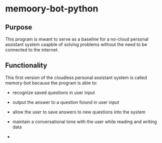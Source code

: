 # memoory-bot-python

## Purpose
This program is mwant to serve as a baseline for a no-cloud personal assistant system caapble of solving problems without the need to be connected to the internet.  

## Functionality
This first version of the cloudless personal assistant system is called memory-bot because the program is able to:

- recognize saved questions in user input
- output the answer to a question foiund in user input
- allow the user to save answers to new questions into the system
- maintain a conversational tone with the user while reading and writing data

- 




